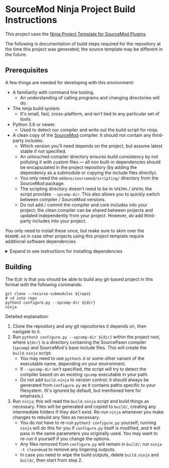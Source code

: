 # SourceMod Ninja Project Build Instructions

This project uses the [Ninja Project Template for SourceMod Plugins][].

The following is documentation of build steps required for the repository at the time this
project was generated; the source template may be different in the future.

[Ninja Project Template for SourceMod Plugins]: https://github.com/nosoop/NinjaBuild-SMPlugin

## Prerequisites

A few things are needed for developing with this environment:

- A familiarity with command line tooling.
    - An understanding of calling programs and changing directories will do.
- The ninja build system.
    - It's small, fast, cross-platform, and isn't tied to any particular set of tools.
- Python 3.6 or newer.
    - Used to detect our compiler and write out the build script for ninja.
- A clean copy of the [SourceMod][] compiler.  It should not contain any third-party includes.
    - Which version you'll need depends on the project, but assume latest stable if not
    specified.
    - An untouched compiler directory ensures build consistency by not polluting it with custom
    files &mdash; all non built-in dependencies should be encapsulated in the project
    repository (by adding the dependency as a submodule or copying the include files directly).
    - You only need the `addons/sourcemod/scripting/` directory from the SourceMod package.
    - The scripting directory doesn't need to be in `%PATH%` / `$PATH`; the script provides
    `--spcomp-dir`.  This also allows you to quickly switch between compiler / SourceMod
    versions.
    - Do not add / commit the compiler and core includes into your project; the clean compiler
    can be shared between projects and updated independently from your project.  However, *do*
    add third-party includes into your project.

You only need to install these once, but make sure to skim over the `README.md` in case other
projects using this project template require additional software dependencies.

<details>
<summary>Expand to see instructions for installing dependencies</summary>

1. Install `ninja`.
    - You can download the latest version for Windows / Mac / Linux from the [ninja releases][]
    page and install it into your path.
    - With [Scoop][] on Windows, use `scoop install ninja`.
    - With Debian and Debian-based distributions like Ubuntu, `apt install ninja-build` will get
    you the distro's version, which may be a few versions behind current.  That should be fine
    enough in most cases.
2. Install Python 3.
    - You can download and install it manually from [the official site][Python].
    - With [Scoop][], `scoop install python`.
    - With Debian-based distributions, `apt install python3`.
3. Download the [SourceMod][] compiler.
    - On Linux, both 32- and 64-bit versions of `spcomp` are supported by the build script; you
    do not need to install 32-bit compatibility libraries on your build machine.

</details>

[ninja releases]: https://github.com/ninja-build/ninja/releases
[Python]: https://www.python.org/
[Scoop]: https://scoop.sh/
[SourceMod]: https://www.sourcemod.net/

## Building

The tl;dr is that you should be able to build any git-based project in this format with the
following commands:

    git clone --recurse-submodules ${repo}
    # cd into repo
    python3 configure.py --spcomp-dir ${dir}
    ninja

Detailed explanation:

1. Clone the repository and any git repositories it depends on, then navigate to it.
2. Run `python3 configure.py --spcomp-dir ${dir}` within the project root, where `${dir}` is a
directory containing the SourcePawn compiler (`spcomp`) and SourceMod's base include files.
This will create the `build.ninja` script.
    - You may need to use `python3.8` or some other variant of the executable name, depending on
    your environment.
    - If `--spcomp-dir` isn't specified, the script will try to detect the compiler based on an
    existing `spcomp` executable in your path.
    - Do not add `build.ninja` to version control; it should always be generated from
    `configure.py` as it contains paths specific to your filesystem.  (It's ignored by default,
    but mentioned here for emphasis.)
3. Run `ninja`; this will read the `build.ninja` script and build things as necessary.  Files
will be generated and copied to `build/`, creating any intermediate folders if they don't exist.
Re-run `ninja` whenever you make changes to rebuild any files as necessary.
    - You do not have to re-run `python3 configure.py` yourself; running `ninja` will do this
    for you if `configure.py` itself is modified, and it will pass in the same parameters you
    originally used.  You may want to re-run it yourself if you change the options.
    - Any files removed from `configure.py` will remain in `build/`; run `ninja -t cleandead`
    to remove any lingering outputs.
    - In case you need to wipe the build outputs, delete `build.ninja` and `build/`, then start
    from step 2.
